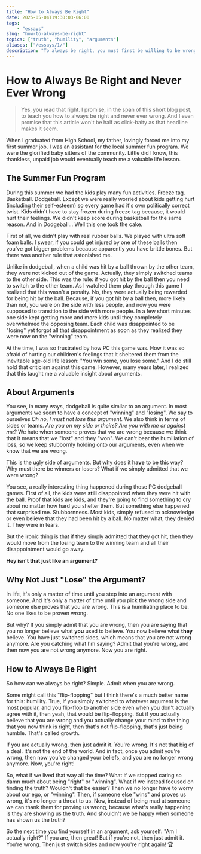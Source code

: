 ```yaml
---
title: "How to Always Be Right"
date: 2025-05-04T19:30:03-06:00
tags: 
    - "essays" 
slug: "how-to-always-be-right"
topics: ["truth", "humility", "arguments"]
aliases: ["/essays/1/"]
description: "To always be right, you must first be willing to be wrong. Embrace humility and discover the freedom of truth."
---
```


# How to Always Be Right and Never Ever Wrong

>Yes, you read that right. I promise, in the span of this short blog post, to teach you how to always be right and never ever wrong. And I even promise that this article won't be half as click-baity as that headline makes it seem. 

When I graduated from High School, my father, lovingly forced me into my first summer job. I was an assistant for the local summer fun program. We were the glorified baby sitters of the community. Little did I know, this thankless, unpaid job would eventually teach me a valuable life lesson.

## The Summer Fun Program
During this summer we had the kids play many fun activities. Freeze tag. Basketball. Dodgeball. Except we were really worried about kids getting hurt (including their self-esteem) so every game had it's own politically correct twist. Kids didn't have to stay frozen during freeze tag because, it would hurt their feelings. We didn't keep score during basketball for the same reason. And in Dodgeball... Well this one took the cake. 

First of all, we didn't play with real rubber balls. We played with ultra soft foam balls. I swear, if you could get injured by one of these balls then you've got bigger problems because apparently you have brittle bones. But there was another rule that astonished me. 

Unlike in dodgeball, when a child was hit by a ball thrown by the other team, they were not kicked out of the game. Actually, they simply switched teams to the other side. This was the rule: if you got hit by the ball then you need to switch to the other team. As I watched them play through this game I realized that this wasn't a penalty. No, they were actually being rewarded for being hit by the ball. Because, if you got hit by a ball then, more likely than not, you were on the side with less people, and now you were supposed to transition to the side with more people. In a few short minutes one side kept getting more and more kids until they completely overwhelmed the opposing team. Each child was disappointed to be "losing" yet forgot all that disappointment as soon as they realized they were now on the "winning" team. 

At the time, I was so frustrated by how PC this game was. How it was so afraid of hurting our children's feelings that it sheltered them from the inevitable age-old life lesson: "You win some, you lose some." And I do still hold that criticism against this game. However, many years later, I realized that this taught me a valuable insight about arguments.


## About Arguments
You see, in many ways, dodgeball is quite similar to an argument. In most arguments we seem to have a concept of "winning" and "losing". We say to ourselves *Oh no, I must not lose this argument.* We also think in terms of sides or teams. *Are you on my side or theirs? Are you with me or against me?* We hate when someone proves that we are wrong because we think that it means that we "lost" and they "won". We can't bear the humiliation of loss, so we keep stubbornly holding onto our arguments, even when we know that we are wrong. 

This is the ugly side of arguments. But why does it **have** to be this way? Why must there be winners or losers? What if we simply admitted that we were wrong? 

You see, a really interesting thing happened during those PC dodgeball games. First of all, the kids were **still** disappointed when they were hit with the ball. Proof that kids are kids, and they're going to find something to cry about no matter how hard you shelter them. But something else happened that surprised me. Stubbornness. Most kids, simply refused to acknowledge or even believe that they had been hit by a ball. No matter what, they denied it. They were in tears. 

But the ironic thing is that if they simply admitted that they got hit, then they would move from the losing team to the winning team and all their disappointment would go away. 

**Hey isn't that just like an argument?**

## Why Not Just "Lose" the Argument?
In life, it's only a matter of time until you step into an argument with someone. And it's only a matter of time until you pick the wrong side and someone else proves that you are wrong. This is a humiliating place to be. No one likes to be proven wrong. 

But why? If you simply admit that you are wrong, then you are saying that you no longer believe what **you** used to believe. You now believe what **they** believe. You have just switched sides, which means that you are not wrong anymore. Are you catching what I'm saying? Admit that you're wrong, and then now you are not wrong anymore. Now you are right. 

## How to Always Be Right
So how can we always be right? Simple. Admit when you are wrong. 

Some might call this "flip-flopping" but I think there's a much better name for this: humility. True, if you simply switched to whatever argument is the most popular, and you flip-flop to another side even when you don't actually agree with it, then yeah, that would be flip-flopping. But if you actually believe that you are wrong and you actually change your mind to the thing that you now think is right, then that's not flip-flopping, that's just being humble. That's called growth. 

If you are actually wrong, then just admit it. You're wrong. It's not that big of a deal. It's not the end of the world. And in fact, once you admit you're wrong, then now you've changed your beliefs, and you are no longer wrong anymore. Now, you're right!

So, what if we lived that way all the time? What if we stopped caring so damn much about being "right" or "winning". What if we instead focused on finding the truth? Wouldn't that be easier? Then we no longer have to worry about our ego, or "winning". Then, if someone else "wins" and proves us wrong, it's no longer a threat to us. Now, instead of being mad at someone we can thank them for proving us wrong, because what's really happening is they are showing us the truth. And shouldn't we be happy when someone has shown us the truth? 

So the next time you find yourself in an argument, ask yourself: "Am I actually right?" If you are, then great! But if you're not, then just admit it. You're wrong. Then just switch sides and now you're right again! 🏆

